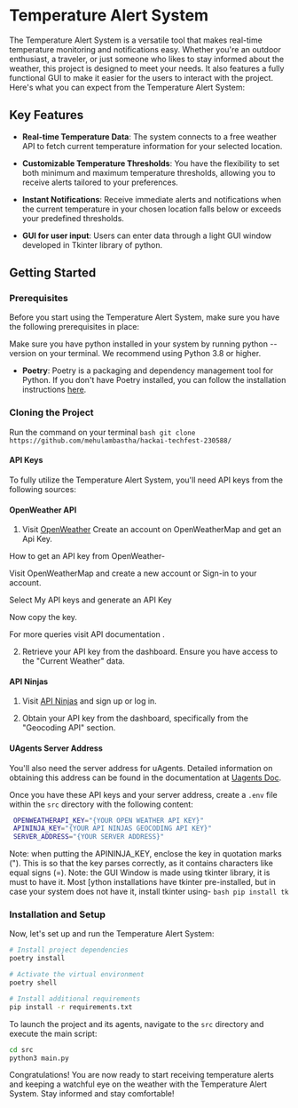 # Temperature Alert System

The Temperature Alert System is a versatile tool that makes real-time temperature monitoring and notifications easy. Whether you're an outdoor enthusiast, a traveler, or just someone who likes to stay informed about the weather, this project is designed to meet your needs. It also features a fully functional GUI to make it easier for the users to interact with the project. Here's what you can expect from the Temperature Alert System:

## Key Features

- **Real-time Temperature Data**: The system connects to a free weather API to fetch current temperature information for your selected location.

- **Customizable Temperature Thresholds**: You have the flexibility to set both minimum and maximum temperature thresholds, allowing you to receive alerts tailored to your preferences.

- **Instant Notifications**: Receive immediate alerts and notifications when the current temperature in your chosen location falls below or exceeds your predefined thresholds.

- **GUI for user input**: Users can enter data through a light GUI window developed in Tkinter library of python.



## Getting Started

### Prerequisites

Before you start using the Temperature Alert System, make sure you have the following prerequisites in place:

Make sure you have python installed in your system by running python --version on your terminal.
We recommend using Python 3.8 or higher.

- **Poetry**: Poetry is a packaging and dependency management tool for Python. If you don't have Poetry installed, you can follow the installation instructions [here](https://python-poetry.org/docs/#installation).


### Cloning the Project
Run the command on your terminal 
```bash git clone https://github.com/mehulambastha/hackai-techfest-230588/```


#### API Keys

To fully utilize the Temperature Alert System, you'll need API keys from the following sources:

#### OpenWeather API

1. Visit [OpenWeather](https://openweathermap.org/) 
Create an account on OpenWeatherMap and get an Api Key.

How to get an API key from OpenWeather-

Visit OpenWeatherMap and create a new account or Sign-in to your account.

Select My API keys and generate an API Key

Now copy the key.

For more queries visit API documentation .

2. Retrieve your API key from the dashboard. Ensure you have access to the "Current Weather" data.

#### API Ninjas

1. Visit [API Ninjas](https://apininjas.com/) and sign up or log in.

2. Obtain your API key from the dashboard, specifically from the "Geocoding API" section.

#### UAgents Server Address

You'll also need the server address for uAgents. Detailed information on obtaining this address can be found in the documentation at [Uagents Doc](https://uagents-doc.example.com/).

Once you have these API keys and your server address, create a `.env` file within the `src` directory with the following content:

```bash
 OPENWEATHERAPI_KEY="{YOUR OPEN WEATHER API KEY}"
 APININJA_KEY="{YOUR API NINJAS GEOCODING API KEY}"
 SERVER_ADDRESS="{YOUR SERVER ADDRESS}"
```

Note: when putting the APININJA_KEY, enclose the key in quotation marks ("). This is so that the key parses correctly, as it contains characters like equal signs (=). 
Note: the GUI Window is made using tkinter library, it is must to have it. Most [ython installations have tkinter pre-installed, but in case your system does not have it, install tkinter using-
```bash pip install tk```

### Installation and Setup

Now, let's set up and run the Temperature Alert System:

```bash
# Install project dependencies
poetry install

# Activate the virtual environment
poetry shell

# Install additional requirements
pip install -r requirements.txt
```

To launch the project and its agents, navigate to the `src` directory and execute the main script:

```bash
cd src
python3 main.py
```

Congratulations! You are now ready to start receiving temperature alerts and keeping a watchful eye on the weather with the Temperature Alert System. Stay informed and stay comfortable!
